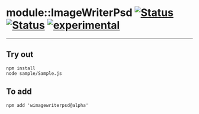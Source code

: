 
# module::ImageWriterPsd [![Status](https://circleci.com/gh/Wandalen/wImageWriterPsd.svg?style=shield)](https://img.shields.io/circleci/build/github/Wandalen/wImageWriterPsd?label=Test&logo=Test) [![Status](https://github.com/Wandalen/wImageWriterPsd/workflows/Test/badge.svg)](https://github.com/Wandalen/wImageWriterPsd/actions?query=workflow%3ATest) [![experimental](https://img.shields.io/badge/stability-experimental-orange.svg)](https://github.com/emersion/stability-badges#experimental)

___

## Try out
```
npm install
node sample/Sample.js
```

## To add
```
npm add 'wimagewriterpsd@alpha'
```

